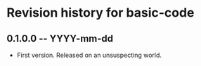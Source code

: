 # Revision history for basic-code

## 0.1.0.0 -- YYYY-mm-dd

* First version. Released on an unsuspecting world.
